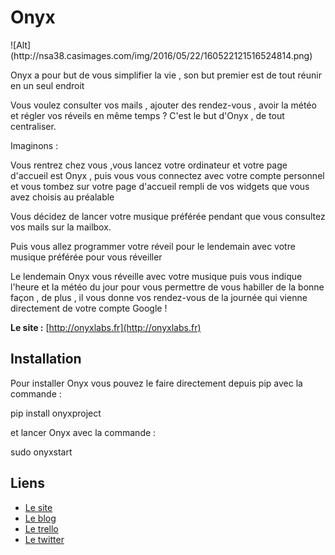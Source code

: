 # Onyx
<snippet>
![Alt](http://nsa38.casimages.com/img/2016/05/22/160522121516524814.png)

Onyx a pour but de vous simplifier la vie , son but premier est de tout réunir en un seul endroit

Vous voulez consulter vos mails , ajouter des rendez-vous , avoir la météo et régler vos réveils en même temps ? C'est le but d'Onyx , de tout centraliser.

Imaginons :

Vous rentrez chez vous ,vous lancez votre ordinateur et votre page d'accueil est Onyx , puis vous vous connectez avec votre compte personnel et vous tombez sur votre page d'accueil rempli de vos widgets que vous avez choisis au préalable

Vous décidez de lancer votre musique préférée pendant que vous consultez vos mails sur la mailbox.

Puis vous allez programmer votre réveil pour le lendemain avec votre musique préférée pour vous réveiller

Le lendemain Onyx vous réveille avec votre musique puis vous indique l'heure et la météo du jour pour vous permettre de vous habiller de la bonne façon , de plus , il vous donne vos rendez-vous de la journée qui vienne directement de votre compte Google !

**Le site :** [http://onyxlabs.fr](http://onyxlabs.fr)

## Installation

Pour installer Onyx vous pouvez le faire directement depuis pip avec la commande :

pip install onyxproject


et lancer Onyx avec la commande :

sudo onyxstart

## Liens 

- [Le site](http://onyxlabs.fr)
- [Le blog](http://blog.onyxlabs.fr)
- [Le trello](https://trello.com/b/1HObWTNb/onyx-development)
- [Le twitter](https://twitter.com/LabsOnyx)


</snippet>
